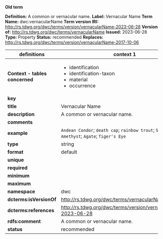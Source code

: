 **Old term**

**Definition:** A common or vernacular name.
**Label:** Vernacular Name
**Term Name:** dwc:vernacularName
**Term version IRI:** http://rs.tdwg.org/dwc/terms/version/vernacularName-2023-06-28
**Version of:** http://rs.tdwg.org/dwc/terms/vernacularName
**Issued:** 2023-06-28
**Type:** Property
**Status:** recommended
**Replaces:** http://rs.tdwg.org/dwc/terms/version/vernacularName-2017-10-06


| definitions | context 1 |
|-|-|
| **Context - tables concerned** | <ul><li>identification</li><li>identification-taxon</li><li>material</li><li>occurrence</li></ul> |
| **key** |  |
| **title** | Vernacular Name |
| **description** | A common or vernacular name. |
| **comments** |  |
| **example** | `Andean Condor`; `death cap`; `rainbow trout`; `Smoky Quartz`; `Amethyst`; `Agate`; `Tiger's Eye` |
| **type** | string |
| **format** | default |
| **unique** |  |
| **required** |  |
| **minimum** |  |
| **maximum** |  |
| **namespace** | dwc |
| **dcterms:isVersionOf** | http://rs.tdwg.org/dwc/terms/vernacularName |
| **dcterms:references** | http://rs.tdwg.org/dwc/terms/version/vernacularName-2023-06-28 |
| **rdfs:comment** | A common or vernacular name. |
| **status** | recommended |
